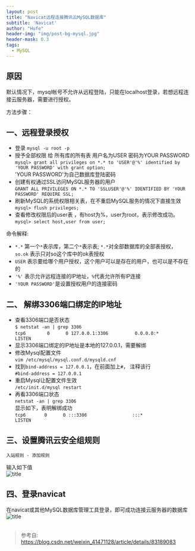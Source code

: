 ```yaml
---
layout: post
title: "Navicat远程连接腾讯云MySQL数据库"
subtitle: 'Navicat'
author: "Hufe"
header-img: "img/post-bg-mysql.jpg"
header-mask: 0.3
tags:
  - MySQL
---
```


## 原因

默认情况下，mysql帐号不允许从远程登陆，只能在localhost登录，若想远程连接云服务器，需要进行授权。


方法步骤：
## 一、远程登录授权
- 登录
`mysql -u root -p`
- 授予全部权限 给 所有库的所有表 用户名为USER 密码为YOUR PASSWORD 
`mysql> grant all privileges on *.* to 'USER'@'%' identified by 'YOUR PASSWORD' with grant option;`  
'YOUR PASSWORD'为自己数据库登陆密码  
- 创建有权通过SSL访问MySQL服务器的用户  
`GRANT ALL PRIVILEGES ON *.* TO 'SSLUSER'@'%' IDENTIFIED BY 'YOUR PASSWORD' REQUIRE SSL;`  
- 刷新MySQL的系统权限相关表，在不重启MySQL服务的情况下直接生效  
`mysql> flush privileges;`  
- 查看修改权限后的user表 ，有host为%，user为root，表示修改成功。  
`mysql> select host,user from user;`  


命令解释:

- `*.*` 第一个`*`表示库，第二个`*`表示表; `*.*`对全部数据库的全部表授权，`so.ok` 表示只对so这个库中的ok表授权
- `USER` 表示要给哪个用户授权，这个用户可以是存在的用户，也可以是不存在的
- `'%'` 表示允许远程连接的IP地址，`%`代表允许所有IP连接
- `'YOUR PASSWORD'`是设置授权用户的连接密码

## 二、 解绑3306端口绑定的IP地址
- 查看3306端口是否状态  
`$ netstat -an | grep 3306`  
`tcp6        0      0 127.0.0.1:3306          0.0.0.0:*               LISTEN`  
- 显示3306端口绑定的IP地址是本地的127.0.0.1，需要解绑  
- 修改Mysql配置文件  
`vim /etc/mysql/mysql.conf.d/mysqld.cnf`  
- 找到`bind-address = 127.0.0.1`，在前面加上`#`， 注释该行  
`#bind-address = 127.0.0.1`  
- 重启Mysql让配置文件生效  
`/etc/init.d/mysql restart`  
- 再看3306端口状态  
`netstat -an | grep 3306`  
显示如下，表明解绑成功  
`tcp6       0      0 :::3306                 :::*                    LISTEN `

## 三、设置腾讯云安全组规则
    入站规则 - 添加规则  
输入如下值  
![title](https://raw.githubusercontent.com/huifeng09/GitNote-Images/master/gitnote/2019/03/29/1553873599388-1553873599392.png)

## 四、登录navicat
在navicat或其他MySQL数据库管理工具登录，即可成功连接云服务器的数据库  
![title](https://raw.githubusercontent.com/huifeng09/GitNote-Images/master/gitnote/2019/03/29/1553873610152-1553873610157.png)   
<br>
> 参考自: https://blog.csdn.net/weixin_41471128/article/details/83189083  

